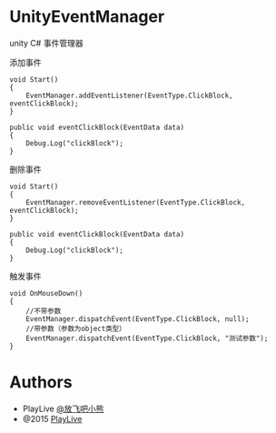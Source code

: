 # UnityEventManager
unity C# 事件管理器

添加事件

    void Start()
    {
        EventManager.addEventListener(EventType.ClickBlock, eventClickBlock);
    }

    public void eventClickBlock(EventData data)
    {
        Debug.Log("clickBlock");
    }
    
删除事件

    void Start()
    {
        EventManager.removeEventListener(EventType.ClickBlock, eventClickBlock);
    }

    public void eventClickBlock(EventData data)
    {
        Debug.Log("clickBlock");
    }
    
触发事件

    void OnMouseDown()
    {
        //不带参数
        EventManager.dispatchEvent(EventType.ClickBlock, null);
        //带参数（参数为object类型）
        EventManager.dispatchEvent(EventType.ClickBlock, "测试参数");
    }
    
# Authors
* PlayLive [@放飞吧小熊](http://www.weibo.com/u/1677154562/)
* @2015 [PlayLive](http://playlive.github.io/)
